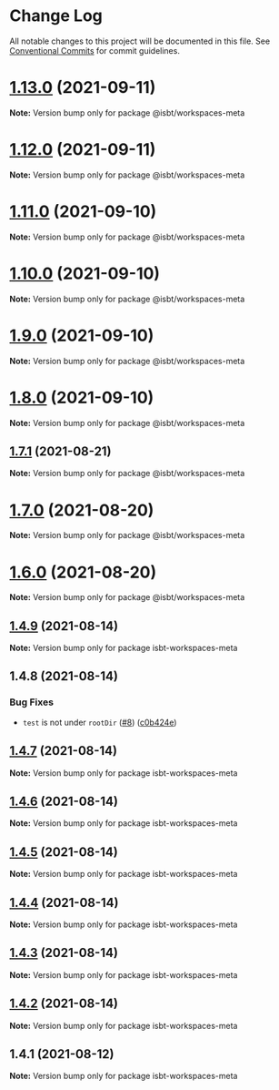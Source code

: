 # Change Log

All notable changes to this project will be documented in this file.
See [Conventional Commits](https://conventionalcommits.org) for commit guidelines.

# [1.13.0](https://github.com/kobiburnley/isbt/compare/@isbt/workspaces-meta@1.12.0...@isbt/workspaces-meta@1.13.0) (2021-09-11)

**Note:** Version bump only for package @isbt/workspaces-meta





# [1.12.0](https://github.com/kobiburnley/isbt/compare/@isbt/workspaces-meta@1.11.0...@isbt/workspaces-meta@1.12.0) (2021-09-11)

**Note:** Version bump only for package @isbt/workspaces-meta





# [1.11.0](https://github.com/kobiburnley/isbt/compare/@isbt/workspaces-meta@1.10.0...@isbt/workspaces-meta@1.11.0) (2021-09-10)

**Note:** Version bump only for package @isbt/workspaces-meta





# [1.10.0](https://github.com/kobiburnley/isbt/compare/@isbt/workspaces-meta@1.9.0...@isbt/workspaces-meta@1.10.0) (2021-09-10)

**Note:** Version bump only for package @isbt/workspaces-meta





# [1.9.0](https://github.com/kobiburnley/isbt/compare/@isbt/workspaces-meta@1.8.0...@isbt/workspaces-meta@1.9.0) (2021-09-10)

**Note:** Version bump only for package @isbt/workspaces-meta





# [1.8.0](https://github.com/kobiburnley/isbt/compare/@isbt/workspaces-meta@1.7.1...@isbt/workspaces-meta@1.8.0) (2021-09-10)

**Note:** Version bump only for package @isbt/workspaces-meta





## [1.7.1](https://github.com/kobiburnley/isbt/compare/@isbt/workspaces-meta@1.7.0...@isbt/workspaces-meta@1.7.1) (2021-08-21)

**Note:** Version bump only for package @isbt/workspaces-meta





# [1.7.0](https://github.com/kobiburnley/isbt/compare/@isbt/workspaces-meta@1.6.0...@isbt/workspaces-meta@1.7.0) (2021-08-20)

**Note:** Version bump only for package @isbt/workspaces-meta





# [1.6.0](https://github.com/kobiburnley/isbt/compare/@isbt/workspaces-meta@1.5.0...@isbt/workspaces-meta@1.6.0) (2021-08-20)

**Note:** Version bump only for package @isbt/workspaces-meta





## [1.4.9](https://github.com/kobiburnley/isbt/compare/isbt-workspaces-meta@1.4.8...isbt-workspaces-meta@1.4.9) (2021-08-14)

**Note:** Version bump only for package isbt-workspaces-meta





## 1.4.8 (2021-08-14)


### Bug Fixes

* `test` is not under `rootDir` ([#8](https://github.com/kobiburnley/isbt/issues/8)) ([c0b424e](https://github.com/kobiburnley/isbt/commit/c0b424e0817b77d5244c75a62a6b0b130ed45360))





## [1.4.7](https://github.com/kobiburnley/isbt/compare/isbt-workspaces-meta@1.4.6...isbt-workspaces-meta@1.4.7) (2021-08-14)

**Note:** Version bump only for package isbt-workspaces-meta





## [1.4.6](https://github.com/kobiburnley/isbt/compare/isbt-workspaces-meta@1.4.5...isbt-workspaces-meta@1.4.6) (2021-08-14)

**Note:** Version bump only for package isbt-workspaces-meta





## [1.4.5](https://github.com/kobiburnley/isbt/compare/isbt-workspaces-meta@1.4.4...isbt-workspaces-meta@1.4.5) (2021-08-14)

**Note:** Version bump only for package isbt-workspaces-meta





## [1.4.4](https://github.com/kobiburnley/isbt/compare/isbt-workspaces-meta@1.4.3...isbt-workspaces-meta@1.4.4) (2021-08-14)

**Note:** Version bump only for package isbt-workspaces-meta





## [1.4.3](https://github.com/kobiburnley/isbt/compare/isbt-workspaces-meta@1.4.2...isbt-workspaces-meta@1.4.3) (2021-08-14)

**Note:** Version bump only for package isbt-workspaces-meta





## [1.4.2](https://github.com/kobiburnley/isbt/compare/isbt-workspaces-meta@1.4.1...isbt-workspaces-meta@1.4.2) (2021-08-14)

**Note:** Version bump only for package isbt-workspaces-meta





## 1.4.1 (2021-08-12)

**Note:** Version bump only for package isbt-workspaces-meta
